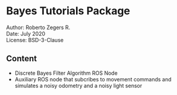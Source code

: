 # Bayes Tutorials Package

Author: Roberto Zegers R.  
Date: July 2020  
License: BSD-3-Clause  

## Content

* Discrete Bayes Filter Algorithm ROS Node
* Auxiliary ROS node that subcribes to movement commands and simulates a noisy odometry and a noisy light sensor

